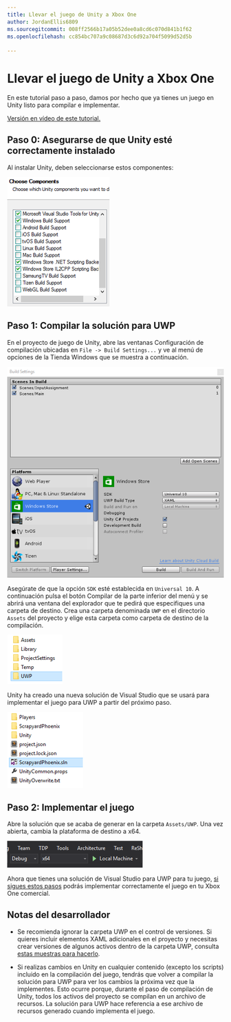 ```yaml
---
title: Llevar el juego de Unity a Xbox One
author: JordanEllis6809
ms.sourcegitcommit: 008ff2566b17a05b52dee0a8cd6c070d841b1f62
ms.openlocfilehash: cc854bc707a9c08687d3c6d92a704f5099d52d5b

---
```


# Llevar el juego de Unity a Xbox One

En este tutorial paso a paso, damos por hecho que ya tienes un juego en Unity listo para compilar e implementar.

[Versión en vídeo de este tutorial.](https://www.youtube.com/watch?v=f0Ptvw7k-CE)

## Paso 0: Asegurarse de que Unity esté correctamente instalado

Al instalar Unity, deben seleccionarse estos componentes:

![Componentes de instalación de Unity](images/unity-install-components.png)

## Paso 1: Compilar la solución para UWP

En el proyecto de juego de Unity, abre las ventanas Configuración de compilación ubicadas en `File -> Build Settings...` y ve al menú de opciones de la Tienda Windows que se muestra a continuación.

![Ventana Configuración de compilación](images/build-settings.png)

Asegúrate de que la opción `SDK` esté establecida en `Universal 10`. A continuación pulsa el botón Compilar de la parte inferior del menú y se abrirá una ventana del explorador que te pedirá que especifiques una carpeta de destino. Crea una carpeta denominada `UWP` en el directorio `Assets` del proyecto y elige esta carpeta como carpeta de destino de la compilación.

![Carpeta de destino de la compilación](images/build-destination.png)

Unity ha creado una nueva solución de Visual Studio que se usará para implementar el juego para UWP a partir del próximo paso.

![Solución de VS para UWP](images/uwp-vs-solution.png)

## Paso 2: Implementar el juego

Abre la solución que se acaba de generar en la carpeta `Assets/UWP`.  Una vez abierta, cambia la plataforma de destino a x64.

![Plataforma de compilación x64](images/x64-build-platform.png)

Ahora que tienes una solución de Visual Studio para UWP para tu juego, [si sigues estos pasos](https://msdn.microsoft.com/en-us/windows/uwp/xbox-apps/getting-started) podrás implementar correctamente el juego en tu Xbox One comercial.

## Notas del desarrollador

- Se recomienda ignorar la carpeta UWP en el control de versiones. Si quieres incluir elementos XAML adicionales en el proyecto y necesitas crear versiones de algunos activos dentro de la carpeta UWP, consulta [estas muestras para hacerlo](https://bitbucket.org/Unity-Technologies/windowsstoreappssamples/overview).

- Si realizas cambios en Unity en cualquier contenido (excepto los scripts) incluido en la compilación del juego, tendrás que volver a compilar la solución para UWP para ver los cambios la próxima vez que la implementes. Esto ocurre porque, durante el paso de compilación de Unity, todos los activos del proyecto se compilan en un archivo de recursos. La solución para UWP hace referencia a ese archivo de recursos generado cuando implementa el juego.




<!--HONumber=Jun16_HO5-->


